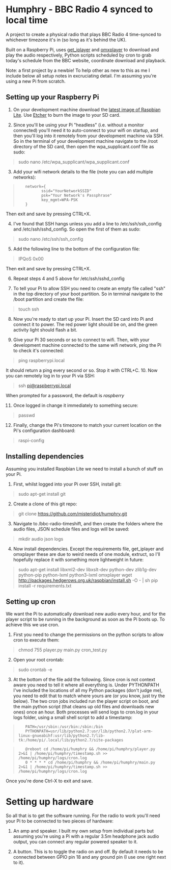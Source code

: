 # Humphry - BBC Radio 4 synced to local time

A project to create a physical radio that plays BBC Radio 4 time-synced to whichever timezone it's in (so long as it's behind the UK).

Built on a Raspberry Pi, uses [get_iplayer](https://github.com/get-iplayer/get_iplayer) and [omxplayer](https://github.com/popcornmix/omxplayer) to download and play the audio respectively, Python scripts scheduled by cron to grab today's schedule from the BBC website, coordinate download and playback.

Note: a first project by a newbie! To help other as new to this as me I include below all setup notes in excruciating detail. I'm assuming you're using a new Pi from scratch.

## Setting up your Raspberry Pi

1. On your development machine download the [latest image of Raspbian Lite](https://www.raspberrypi.org/downloads/raspbian/). Use [Etcher](https://www.balena.io/etcher/) to burn the image to your SD card.

2. Since you'll be using your Pi "headless" (i.e. without a monitor connected) you'll need it to auto-connect to your wifi on startup, and then you'll log into it remotely from your development machine via SSH. So in the terminal of your development machine navigate to the /root directory of the SD card, then open the wpa_supplicant.conf file as sudo:
> sudo nano /etc/wpa_supplicant/wpa_supplicant.conf

3. Add your wifi network details to the file (note you can add multiple networks):
>        network={
>               ssid="YourNetworkSSID"
>               psk="Your Network's Passphrase"
>               key_mgmt=WPA-PSK
>        }

Then exit and save by pressing CTRL+X.

4. I've found that SSH hangs unless you add a line to /etc/ssh/ssh_config and /etc/ssh/sshd_config. So open the first of them as sudo:
> sudo nano /etc/ssh/ssh_config

5. Add the following line to the bottom of the configuration file:
> IPQoS 0x00

Then exit and save by pressing CTRL+X.

6. Repeat steps 4 and 5 above for /etc/ssh/sshd_config

7. To tell your Pi to allow SSH you need to create an empty file called "ssh" in the top directory of your boot partition. So in terminal navigate to the /boot partition and create the file:
> touch ssh

8. Now you're ready to start up your Pi. Insert the SD card into Pi and connect it to power. The red power light should be on, and the green activity light should flash a bit.

9. Give your Pi 30 seconds or so to connect to wifi. Then, with your development machine connected to the same wifi network, ping the Pi to check it's connected:
> ping raspberrypi.local

It should return a ping every second or so. Stop it with CTRL+C.
10. Now you can remotely log in to your Pi via SSH:
> ssh pi@raspberrypi.local

When prompted for a password, the default is _raspberry_

11. Once logged in change it immediately to something secure:
> passwd

12. Finally, change the Pi's timezone to match your current location on the Pi's configuration dashboard:
> raspi-config

## Installing dependencies
Assuming you installed Raspbian Lite we need to install a bunch of stuff on your Pi.

1. First, whilst logged into your Pi over SSH, install git:
> sudo apt-get install git

2. Create a clone of this git repo:
> git clone https://github.com/misteridiot/humphry.git

3. Navigate to /bbc-radio-timeshift, and then create the folders where the audio files, JSON schedule files and logs will be saved:
> mkdir audio json logs

4. Now install dependencies. Except the requirements file, get_iplayer and omxplayer these are due to weird needs of one module, extruct, so I'll hopefully replace it with something more lightweight in future:
> sudo apt-get install libxml2-dev libxslt-dev python-dev zlib1g-dev python-pip python-lxml python3-lxml omxplayer
> wget http://packages.hedgerows.org.uk/raspbian/install.sh -O - | sh
> pip install -r requirements.txt

## Setting up cron
We want the Pi to automatically download new audio every hour, and for the player script to be running in the background as soon as the Pi boots up. To achieve this we use cron.

1. First you need to change the permissions on the python scripts to allow cron to execute them:
> chmod 755 player.py main.py cron_test.py

2. Open your root crontab:
> sudo crontab -e

3. At the bottom of the file add the following. Since cron is not context aware you need to tell it where all everything is. Under PYTHONPATH I've included the locations of all my Python packages (don't judge me), you need to edit that to match where yours are (or you know, just try the below). The two cron jobs included run the player script on boot, and the main python script (that cleans up old files and downloads new ones) once an hour. Both processes will send logs to cron.log in your logs folder, using a small shell script to add a timestamp:
>        PATH=/usr/sbin:/usr/bin:/sbin:/bin
>        PYTHONPATH=usr/lib/python2.7:usr/lib/python2.7/plat-arm-linux-gnueabihf:usr/lib/python2.7/lib-tk:/home/pi/.local/lib/python2.7/site-packages

>        @reboot cd /home/pi/humphry && /home/pi/humphry/player.py 2>&1 | /home/pi/humphry/timestamp.sh >> /home/pi/humphry/logs/cron.log
>        0 * * * * cd /home/pi/humphry && /home/pi/humphry/main.py  2>&1 | /home/pi/humphry/timestamp.sh >> /home/pi/humphry/logs/cron.log

Once you're done Ctrl-X to exit and save.

# Setting up hardware
So all that is to get the software running. For the radio to work you'll need your Pi to be connected to two pieces of hardware:

1. An amp and speaker. I built my own setup from individual parts but assuming you're using a Pi with a regular 3.5m headphone jack audio output, you can connect any regular powered speaker to it.

2. A button. This is to toggle the radio on and off. By default it needs to be connected between GPIO pin 18 and any ground pin (I use one right next to it).
